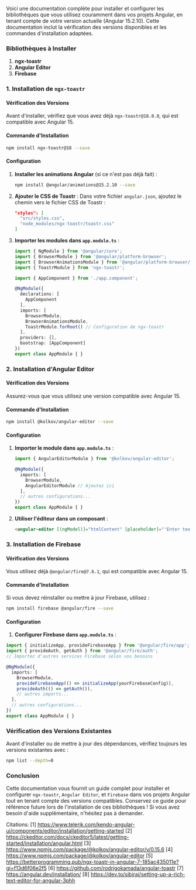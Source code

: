 Voici une documentation complète pour installer et configurer les bibliothèques que vous utilisez couramment dans vos projets Angular, en tenant compte de votre version actuelle (Angular 15.2.10). Cette documentation inclut la vérification des versions disponibles et les commandes d'installation adaptées.

### Bibliothèques à Installer

1. **ngx-toastr**
2. **Angular Editor**
3. **Firebase**

### 1. Installation de `ngx-toastr`

#### Vérification des Versions

Avant d'installer, vérifiez que vous avez déjà `ngx-toastr@18.0.0`, qui est compatible avec Angular 15.

#### Commande d'Installation

```bash
npm install ngx-toastr@18 --save
```

#### Configuration

1. **Installer les animations Angular** (si ce n'est pas déjà fait) :
   ```bash
   npm install @angular/animations@15.2.10 --save
   ```

2. **Ajouter le CSS de Toastr** :
   Dans votre fichier `angular.json`, ajoutez le chemin vers le fichier CSS de Toastr :
   ```json
   "styles": [
     "src/styles.css",
     "node_modules/ngx-toastr/toastr.css"
   ]
   ```

3. **Importer les modules dans `app.module.ts`** :
   ```typescript
   import { NgModule } from '@angular/core';
   import { BrowserModule } from '@angular/platform-browser';
   import { BrowserAnimationsModule } from '@angular/platform-browser/animations';
   import { ToastrModule } from 'ngx-toastr';

   import { AppComponent } from './app.component';

   @NgModule({
     declarations: [
       AppComponent
     ],
     imports: [
       BrowserModule,
       BrowserAnimationsModule,
       ToastrModule.forRoot() // Configuration de ngx-toastr
     ],
     providers: [],
     bootstrap: [AppComponent]
   })
   export class AppModule { }
   ```

### 2. Installation d'Angular Editor

#### Vérification des Versions

Assurez-vous que vous utilisez une version compatible avec Angular 15.

#### Commande d'Installation

```bash
npm install @kolkov/angular-editor --save
```

#### Configuration

1. **Importer le module dans `app.module.ts`** :
   ```typescript
   import { AngularEditorModule } from '@kolkov/angular-editor';

   @NgModule({
     imports: [
       BrowserModule,
       AngularEditorModule // Ajoutez ici
     ],
     // autres configurations...
   })
   export class AppModule { }
   ```

2. **Utiliser l'éditeur dans un composant** :
   ```html
   <angular-editor [(ngModel)]="htmlContent" [placeholder]="'Enter text here...'"></angular-editor>
   ```

### 3. Installation de Firebase

#### Vérification des Versions

Vous utilisez déjà `@angular/fire@7.6.1`, qui est compatible avec Angular 15.

#### Commande d'Installation

Si vous devez réinstaller ou mettre à jour Firebase, utilisez :

```bash
npm install firebase @angular/fire --save
```

#### Configuration

1. **Configurer Firebase dans `app.module.ts`** :
   
```typescript
import { initializeApp, provideFirebaseApp } from '@angular/fire/app';
import { provideAuth, getAuth } from '@angular/fire/auth';
// Importez d'autres services Firebase selon vos besoins

@NgModule({
  imports: [
    BrowserModule,
    provideFirebaseApp(() => initializeApp(yourFirebaseConfig)),
    provideAuth(() => getAuth()),
    // autres imports...
  ],
  // autres configurations...
})
export class AppModule { }
```

### Vérification des Versions Existantes

Avant d'installer ou de mettre à jour des dépendances, vérifiez toujours les versions existantes avec :

```bash
npm list --depth=0
```

### Conclusion

Cette documentation vous fournit un guide complet pour installer et configurer `ngx-toastr`, `Angular Editor`, et `Firebase` dans vos projets Angular tout en tenant compte des versions compatibles. Conservez ce guide pour référence future lors de l'installation de ces bibliothèques ! Si vous avez besoin d'aide supplémentaire, n'hésitez pas à demander.

Citations:
[1] https://www.telerik.com/kendo-angular-ui/components/editor/installation/getting-started
[2] https://ckeditor.com/docs/ckeditor5/latest/getting-started/installation/angular.html
[3] https://www.npmjs.com/package/@kolkov/angular-editor/v/0.15.6
[4] https://www.npmjs.com/package/@kolkov/angular-editor
[5] https://betterprogramming.pub/ngx-toastr-in-angular-7-185ac435011e?gi=f13d6f06e2f5
[6] https://github.com/rodrigokamada/angular-toastr
[7] https://angular.dev/installation/
[8] https://dev.to/sibiraj/setting-up-a-rich-text-editor-for-angular-3phh
